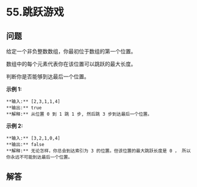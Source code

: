 # 55.跳跃游戏

## 问题

给定一个非负整数数组，你最初位于数组的第一个位置。

数组中的每个元素代表你在该位置可以跳跃的最大长度。

判断你是否能够到达最后一个位置。

**示例 1:**

```
**输入:** [2,3,1,1,4]
**输出:** true
**解释:** 从位置 0 到 1 跳 1 步, 然后跳 3 步到达最后一个位置。

```

**示例 2:**

```
**输入:** [3,2,1,0,4]
**输出:** false
**解释:** 无论怎样，你总会到达索引为 3 的位置。但该位置的最大跳跃长度是 0 ， 所以你永远不可能到达最后一个位置。

```



## 解答

